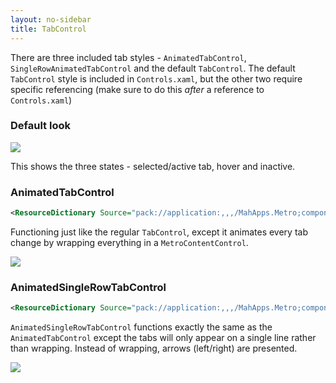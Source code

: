 ```yaml
---
layout: no-sidebar
title: TabControl
---
```


There are three included tab styles - `AnimatedTabControl`, `SingleRowAnimatedTabControl` and the default `TabControl`. 
The default `TabControl` style is included in `Controls.xaml`, but the other two require specific referencing (make sure to do this *after* a reference to `Controls.xaml`)

### Default look

![]({{site.baseurl}}/images/default_tab_control.png)  

This shows the three states - selected/active tab, hover and inactive.

### AnimatedTabControl

```xml
<ResourceDictionary Source="pack://application:,,,/MahApps.Metro;component/Styles/Controls.AnimatedTabControl.xaml" />
```

Functioning just like the regular `TabControl`, except it animates every tab change by wrapping everything in a `MetroContentControl`.

![]({{site.baseurl}}/images/animatedtabcontrol.gif)

### AnimatedSingleRowTabControl

```xml
<ResourceDictionary Source="pack://application:,,,/MahApps.Metro;component/Styles/Controls.AnimatedSingleRowTabControl.xaml" />
```

`AnimatedSingleRowTabControl` functions exactly the same as the `AnimatedTabControl` except the tabs will only appear on a single line rather than wrapping. 
Instead of wrapping, arrows (left/right) are presented.

![]({{site.baseurl}}/images/singlerow_tab_control.png)
